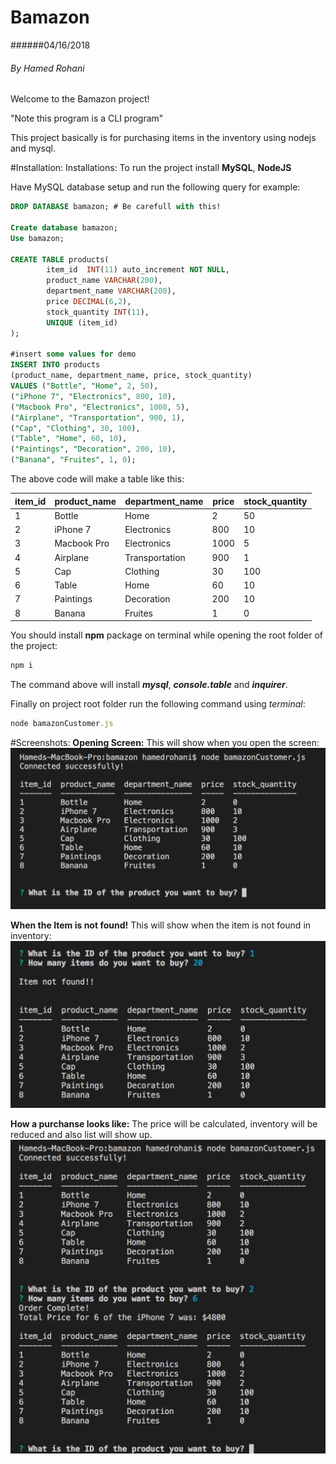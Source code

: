 # Bamazon
######04/16/2018
###### _By Hamed Rohani_
Welcome to the Bamazon project!

"Note this program is a CLI program"

This project basically is for purchasing items in the inventory using nodejs and mysql.

#Installation:
Installations:
To run the project install **MySQL**,  **NodeJS** 

Have MySQL database setup and run the following query for example:
```SQL
DROP DATABASE bamazon; # Be carefull with this!

Create database bamazon;
Use bamazon;

CREATE TABLE products(
		item_id  INT(11) auto_increment NOT NULL,
        product_name VARCHAR(200),
        department_name VARCHAR(200),
        price DECIMAL(6,2),
        stock_quantity INT(11),
		UNIQUE (item_id)
);

#insert some values for demo
INSERT INTO products
(product_name, department_name, price, stock_quantity)
VALUES ("Bottle", "Home", 2, 50),
("iPhone 7", "Electronics", 800, 10),
("Macbook Pro", "Electronics", 1000, 5),
("Airplane", "Transportation", 900, 1),
("Cap", "Clothing", 30, 100),
("Table", "Home", 60, 10),
("Paintings", "Decoration", 200, 10),
("Banana", "Fruites", 1, 0);

```
The above code will make a table like this:

item_id | product_name | department_name | price | stock_quantity
-------- | -------- | -------- | -------- | --------
1 |  Bottle |Home |2  |  50
2 |  iPhone 7|  Electronics | 800| 10
3 | Macbook Pro | Electronics|1000 | 5
4 |Airplane|Transportation|900|1
5 | Cap| Clothing|30|100
6 |Table|Home|60|10
7 | Paintings| Decoration|200|10
8|Banana|Fruites|1|0

You should install **npm** package on terminal while opening the root folder of the project:

```javascript
npm i
```
The command above will install ***mysql***, ***console.table*** and ***inquirer***.

Finally on project root folder run the following command using _terminal_:
```javascript
node bamazonCustomer.js
```

#Screenshots:
**Opening Screen:**
This will show when you open the screen:
![Opening Screen](/screenshots/screenshot1.png)



**When the Item is not found!**
This will show when the item is not found in inventory:
![Item not found](/screenshots/screenshot2.png)


**How a purchanse looks like:**
The price will be calculated, inventory will be reduced and also list will show up.
![Item not found](/screenshots/screenshot3.png)



